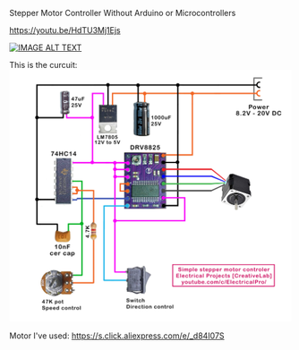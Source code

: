 Stepper Motor Controller Without Arduino or Microcontrollers

https://youtu.be/HdTU3Mj1Ejs

[![IMAGE ALT TEXT](http://img.youtube.com/vi/HdTU3Mj1Ejs/0.jpg)](http://www.youtube.com/watch?v=HdTU3Mj1Ejs "Video Title")

This is the curcuit:
<img src="circuit.jpg">

Motor I've used: https://s.click.aliexpress.com/e/_d84I07S
